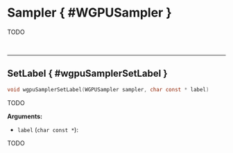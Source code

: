 

# Sampler { #WGPUSampler }


TODO




<br/><!-- poor man's styling, just for the demo before we use a non default theme -->
***

## SetLabel { #wgpuSamplerSetLabel }

```C
void wgpuSamplerSetLabel(WGPUSampler sampler, char const * label)
```


TODO




**Arguments:**


 - `label` (`char const *`):


TODO






